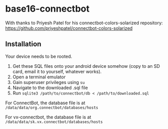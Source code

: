 # base16-connectbot

With thanks to Priyesh Patel for his connectbot-colors-solarized repository:
https://github.com/priyeshpatel/connectbot-colors-solarized

## Installation

Your device needs to be rooted.

1. Get these SQL files onto your android device somehow (copy to an SD card,
email it to yourself, whatever works).
2. Open a terminal emulator
3. Gain superuser privileges using `su`
4. Navigate to the downloaded .sql file
5. Run `sqlite3 /path/to/connectbot/db < /path/to/downloaded.sql`

For ConnectBot, the database file is at
`/data/data/org.connectbot/databases/hosts`

For vx-connectbot, the database file is at
`/data/data/sk.vx.connectbot/databases/hosts`
